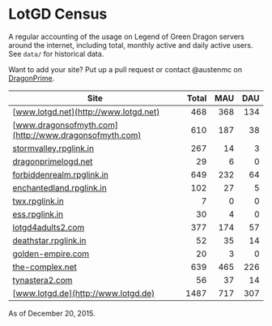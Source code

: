 # LotGD Census
A regular accounting of the usage on Legend of Green Dragon servers around the internet, including total, monthly active and daily active users. See `data/` for historical data.

Want to add your site? Put up a pull request or contact @austenmc on [DragonPrime](http://dragonprime.net).


Site | Total | MAU | DAU
--- | ---:| ---:| ---:
[www.lotgd.net](http://www.lotgd.net)|468|368|134
[www.dragonsofmyth.com](http://www.dragonsofmyth.com)|610|187|38
[stormvalley.rpglink.in](http://stormvalley.rpglink.in)|267|14|3
[dragonprimelogd.net](http://dragonprimelogd.net)|29|6|0
[forbiddenrealm.rpglink.in](http://forbiddenrealm.rpglink.in)|649|232|64
[enchantedland.rpglink.in](http://enchantedland.rpglink.in)|102|27|5
[twx.rpglink.in](http://twx.rpglink.in)|7|0|0
[ess.rpglink.in](http://ess.rpglink.in)|30|4|0
[lotgd4adults2.com](http://lotgd4adults2.com)|377|174|57
[deathstar.rpglink.in](http://deathstar.rpglink.in)|52|35|14
[golden-empire.com](http://golden-empire.com)|20|3|0
[the-complex.net](http://the-complex.net)|639|465|226
[tynastera2.com](http://tynastera2.com)|56|37|14
[www.lotgd.de](http://www.lotgd.de)|1487|717|307

As of December 20, 2015.
